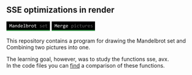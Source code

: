 ## SSE optimizations in render

![mandelbrot](readmeRes/mandelbrot-label.png) ![merge](readmeRes/merge-label.png)</br>

This repository contains a program for drawing the Mandelbrot set and Combining two pictures into one.

The learning goal, however, was to study the functions sse, avx.</br>
In the code files you can [find](mandelbrotSet/src/benchmark.cpp) a comparison of these functions.

